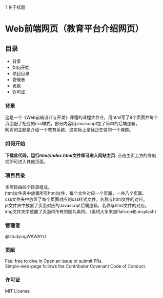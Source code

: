 1 关于标题
# Web前端网页（教育平台介绍网页）

## 目录
* 背景
* 如何开始
* 项目目录
* 管理者
* 贡献
* 许可证

### 背景
这是一个《Web前端设计与开发》课程的课程大作业。用html写了8个页面并每个页面配了相应的css样式，部分内容用Javascript加了简单的后端逻辑。
<br>网页的主题是介绍一个教育系统，这实际上是我正在做的一个课题。

### 如何开始
**下载此代码，运行*html/index.html*文件即可进入网站主页.**
点击主页上方的导航栏即可进入其他页面。

### 项目目录
本项目由四个目录组成。
<br>html文件夹中放置所有html文件，每个文件对应一个页面，一共八个页面。
<br>css文件夹中放置了每个页面对应的css样式文件，名称与html文件的对应。
<br>js文件夹中放置了页面对应的Javascript后端逻辑，名称与html文件的对应。
<br>img文件夹中放置了页面中所有的图片素材。（素材大多来自flaticon和unsplash）

### 管理者
@studyingWAWAYU

### 贡献
Feel free to dive in Open an issue or submit PRs.  
Simple-web-page follows the Contributor Covenant Code of Conduct.

### 许可证
MIT License
